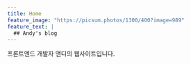 ```yaml
---
title: Home
feature_image: "https://picsum.photos/1300/400?image=989"
feature_text: |
  ## Andy's blog
---
```


프론트엔드 개발자 앤디의 웹사이트입니다.

